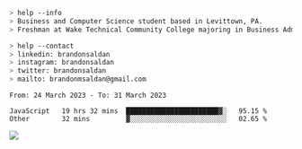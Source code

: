 ````bash
> help --info
> Business and Computer Science student based in Levittown, PA.
> Freshman at Wake Technical Community College majoring in Business Administration.
````

````bash
> help --contact
> linkedin: brandonsaldan
> instagram: brandonsaldan
> twitter: brandonsaldan
> mailto: brandonmsaldan@gmail.com
````

<!--START_SECTION:waka-->

```text
From: 24 March 2023 - To: 31 March 2023

JavaScript   19 hrs 32 mins  ███████████████████████▓░   95.15 %
Other        32 mins         ▓░░░░░░░░░░░░░░░░░░░░░░░░   02.65 %
```

<!--END_SECTION:waka-->

![](https://komarev.com/ghpvc/?username=brandonsaldan&color=6A8AFF)
